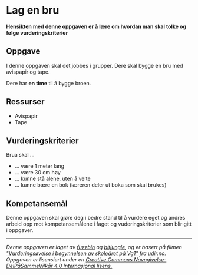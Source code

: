 # Lag en bru

**Hensikten med denne oppgaven er å lære om hvordan man skal tolke og følge vurderingskriterier**

## Oppgave

I denne oppgaven skal det jobbes i grupper. Dere skal bygge en bru med avispapir og tape.

Dere har **en time** til å bygge broen.

## Ressurser

* Avispapir
* Tape

## Vurderingskriterier

Brua skal ...
* ... være 1 meter lang
* ... være 30 cm høy
* ... kunne stå alene, uten å velte
* ... kunne bære en bok (læreren deler ut boka som skal brukes)

## Kompetansemål

Denne oppgaven skal gjøre deg i bedre stand til å vurdere eget og andres arbeid opp mot kompetansemålene i faget og vuderingskriterier som blir gitt i oppgaver.

---

_Denne oppgaven er laget av [fuzzbin](https://github.com/fuzzbin) og [bitjungle](https://github.com/bitjungle), og er basert på filmen ["Vurderingsøvelse i begynnelsen av skoleåret på Vg1"](https://www.udir.no/laring-og-trivsel/vurdering/filmer/filmer-fra-laresteder/vurderingsovelse-i-begynnelsen-av-skolearet/) fra udir.no. Oppgaven er lisensiert under en [Creative Commons Navngivelse-DelPåSammeVilkår 4.0 Internasjonal lisens.](http://creativecommons.org/licenses/by-sa/4.0/)_

